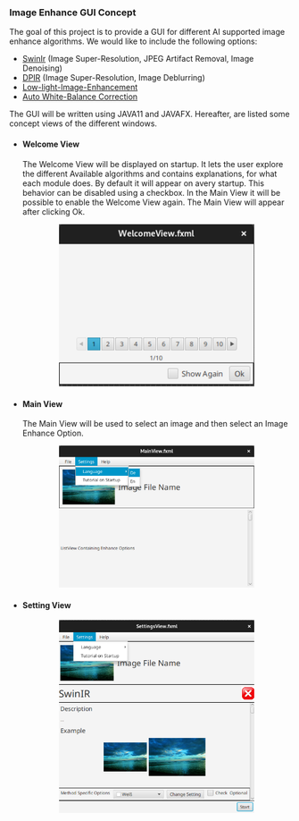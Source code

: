 ### Image Enhance GUI Concept
The goal of this project is to provide a GUI for different AI supported image enhance algorithms.
We would like to include the following options:

- [SwinIr](https://github.com/JingyunLiang/SwinIR) (Image Super-Resolution, JPEG Artifact Removal, Image Denoising)
- [DPIR](https://github.com/cszn/DPIR) (Image Super-Resolution, Image Deblurring)
- [Low-light-Image-Enhancement](https://github.com/pvnieo/Low-light-Image-Enhancement)
- [Auto White-Balance Correction](https://github.com/mahmoudnafifi/mixedillWB) 

The GUI will be written using JAVA11 and JAVAFX.
Hereafter, are listed some concept views of the different windows.
- #### Welcome View
    The Welcome View will be displayed on startup. It lets the user explore the different
Available algorithms and contains explanations, for what each module does. By default it will appear on avery startup.
This behavior can be disabled using a checkbox. In the Main View it will be possible to enable the Welcome View again.
The Main View will appear after clicking Ok.  

  
   <p align="center">
      <img src="Images/WelcomeView.png" width="350" title="hover text">
    </p>
  

- #### Main View
    The Main View will be used to select an image and then select an Image Enhance Option.
    
  
   <p align="center">
      <img src="Images/MainView.png" width="350" title="hover text">
    </p>

- #### Setting View
   

   <p align="center">
      <img src="Images/SettingView.png" width="350" title="hover text">
    </p>



